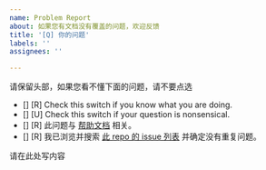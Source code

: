 ```yaml
---
name: Problem Report
about: 如果您有文档没有覆盖的问题，欢迎反馈
title: '[Q] 你的问题'
labels: ''
assignees: ''

---
```


请保留头部，如果您看不懂下面的问题，请不要点选

- [] [R] Check this switch if you know what you are doing.
- [] [U] Check this switch if your question is nonsensical.
- [] [R] 此问题与 [帮助文档](https://doc.natfrp.com/) 相关。
- [] [R] 我已浏览并搜索 [此 repo 的 issue 列表](https://github.com/natfrp/wiki/issues) 并确定没有重复问题。

请在此处写内容

